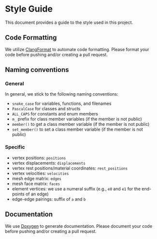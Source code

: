 # Style Guide

This document provides a guide to the style used in this project.

## Code Formatting

We utilize [ClangFormat](https://clang.llvm.org/docs/ClangFormat.html) to automate code formatting. Please format your code before pushing and/or creating a pull request.

## Naming conventions

### General

In general, we stick to the following naming conventions:

* `snake_case` for variables, functions, and filenames
* `PascalCase` for classes and structs
* `ALL_CAPS` for constants and enum members
* `m_` prefix for class member variables (if the member is not public)
* `member()` to get a class member variable (if the member is not public)
* `set_member()` to set a class member variable (if the member is not public)

### Specific

* vertex positions: `positions`
* vertex displacements: `displacements`
* vertex rest positions/material coordinates: `rest_positions`
* vertex velocities: `velocities`
* mesh edge matrix: `edges`
* mesh face matrix: `faces`
* element vertices: we use a numeral suffix (e.g., `e0` and `e1` for the end-points of an edge)
* edge-edge pairings: suffix of `a` and `b`

## Documentation

We use [Doxygen](https://www.doxygen.nl/index.html) to generate documentation. Please document your code before pushing and/or creating a pull request.